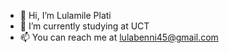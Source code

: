 - 👋 Hi, I’m Lulamile Plati
- 🌱 I’m currently studying at UCT
- 📫 You can reach me at lulabenni45@gmail.com

<!---
Lulamile99/Lulamile99 is a ✨ special ✨ repository because its `README.md` (this file) appears on your GitHub profile.
You can click the Preview link to take a look at your changes.
--->
